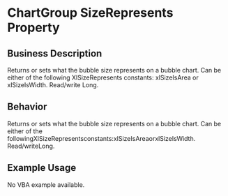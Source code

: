 # ChartGroup SizeRepresents Property

## Business Description
Returns or sets what the bubble size represents on a bubble chart. Can be either of the following XlSizeRepresents constants: xlSizeIsArea or xlSizeIsWidth. Read/write Long.

## Behavior
Returns or sets what the bubble size represents on a bubble chart. Can be either of the followingXlSizeRepresentsconstants:xlSizeIsAreaorxlSizeIsWidth. Read/writeLong.

## Example Usage
No VBA example available.